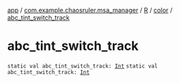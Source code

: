 [app](../../../index.md) / [com.example.chaosruler.msa_manager](../../index.md) / [R](../index.md) / [color](index.md) / [abc_tint_switch_track](.)

# abc_tint_switch_track

`static val abc_tint_switch_track: `[`Int`](https://kotlinlang.org/api/latest/jvm/stdlib/kotlin/-int/index.html)
`static val abc_tint_switch_track: `[`Int`](https://kotlinlang.org/api/latest/jvm/stdlib/kotlin/-int/index.html)